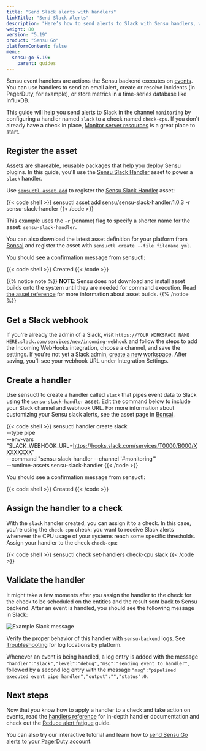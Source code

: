 ```yaml
---
title: "Send Slack alerts with handlers"
linkTitle: "Send Slack Alerts"
description: "Here’s how to send alerts to Slack with Sensu handlers, which are actions the Sensu backend executes on events. Use handlers to send events to your technology of choice (in this case, Slack) to alert you of incidents and help you resolve them more quickly."
weight: 80
version: "5.19"
product: "Sensu Go"
platformContent: false
menu: 
  sensu-go-5.19:
    parent: guides
---
```


Sensu event handlers are actions the Sensu backend executes on [events][1].
You can use handlers to send an email alert, create or resolve incidents (in PagerDuty, for example), or store metrics in a time-series database like InfluxDB.

This guide will help you send alerts to Slack in the channel `monitoring` by configuring a handler named `slack` to a check named `check-cpu`.
If you don't already have a check in place, [Monitor server resources][2] is a great place to start.

## Register the asset

[Assets][13] are shareable, reusable packages that help you deploy Sensu plugins.
In this guide, you'll use the [Sensu Slack Handler][14] asset to power a `slack` handler.

Use [`sensuctl asset add`][10] to register the [Sensu Slack Handler][14] asset:

{{< code shell >}}
sensuctl asset add sensu/sensu-slack-handler:1.0.3 -r sensu-slack-handler
{{< /code >}}

This example uses the `-r` (rename) flag to specify a shorter name for the asset: `sensu-slack-handler`.

You can also download the latest asset definition for your platform from [Bonsai][14] and register the asset with `sensuctl create --file filename.yml`.

You should see a confirmation message from sensuctl:

{{< code shell >}}
Created
{{< /code >}}

{{% notice note %}}
**NOTE**: Sensu does not download and install asset builds onto the system until they are needed for command execution.
Read [the asset reference](../../reference/assets#asset-builds) for more information about asset builds.
{{% /notice %}}

## Get a Slack webhook

If you're already the admin of a Slack, visit `https://YOUR WORKSPACE NAME HERE.slack.com/services/new/incoming-webhook` and follow the steps to add the Incoming WebHooks integration, choose a channel, and save the settings.
If you're not yet a Slack admin, [create a new workspace][12].
After saving, you'll see your webhook URL under Integration Settings.

## Create a handler

Use sensuctl to create a handler called `slack` that pipes event data to Slack using the `sensu-slack-handler` asset.
Edit the command below to include your Slack channel and webhook URL.
For more information about customizing your Sensu slack alerts, see the asset page in [Bonsai][14].

{{< code shell >}}
sensuctl handler create slack \
--type pipe \
--env-vars "SLACK_WEBHOOK_URL=https://hooks.slack.com/services/T0000/B000/XXXXXXXX" \
--command "sensu-slack-handler --channel '#monitoring'" \
--runtime-assets sensu-slack-handler
{{< /code >}}

You should see a confirmation message from sensuctl:

{{< code shell >}}
Created
{{< /code >}}

## Assign the handler to a check

With the `slack` handler created, you can assign it to a check.
In this case, you're using the `check-cpu` check: you want to receive Slack alerts whenever the CPU usage of your systems reach some specific thresholds.
Assign your handler to the check `check-cpu`:

{{< code shell >}}
sensuctl check set-handlers check-cpu slack
{{< /code >}}

## Validate the handler

It might take a few moments after you assign the handler to the check for the check to be scheduled on the entities and the result sent back to Sensu backend.
After an event is handled, you should see the following message in Slack:

<div style="width:500px">
   <img class="html" alt="Example Slack message" src="/images/handler-slack.png"/>
</div>

Verify the proper behavior of this handler with `sensu-backend` logs.
See [Troubleshooting][7] for log locations by platform.

Whenever an event is being handled, a log entry is added with the message `"handler":"slack","level":"debug","msg":"sending event to handler"`, followed by a second log entry with the message `"msg":"pipelined executed event pipe handler","output":"","status":0`.

## Next steps

Now that you know how to apply a handler to a check and take action on events, read the [handlers reference][8] for in-depth handler documentation and check out the [Reduce alert fatigue][9] guide.

You can also try our interactive tutorial and learn how to [send Sensu Go alerts to your PagerDuty account][11].


[1]: ../../reference/events/
[2]: ../monitor-server-resources/
[3]: https://github.com/sensu/slack-handler
[4]: https://golang.org/doc/install
[5]: https://en.wikipedia.org/wiki/PATH_(variable)
[6]: https://api.slack.com/incoming-webhooks
[7]: ../../operations/maintain-sensu/troubleshoot/
[8]: ../../reference/handlers/
[9]: ../reduce-alert-fatigue/
[10]: ../../sensuctl/sensuctl-bonsai/#install-asset-definitions
[11]: ../../learn/sensu-pagerduty/
[12]: https://slack.com/get-started#/create
[13]: ../../reference/assets
[14]: https://bonsai.sensu.io/assets/sensu/sensu-slack-handler
